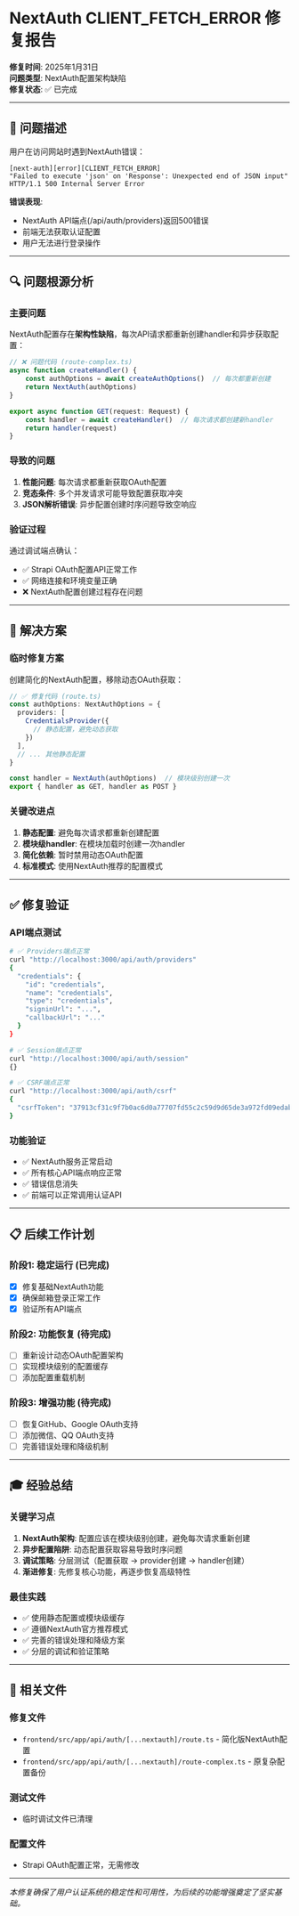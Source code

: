 # NextAuth CLIENT_FETCH_ERROR 修复报告

**修复时间**: 2025年1月31日  
**问题类型**: NextAuth配置架构缺陷  
**修复状态**: ✅ 已完成  

---

## 🚨 问题描述

用户在访问网站时遇到NextAuth错误：
```
[next-auth][error][CLIENT_FETCH_ERROR] 
"Failed to execute 'json' on 'Response': Unexpected end of JSON input"
HTTP/1.1 500 Internal Server Error
```

**错误表现**:
- NextAuth API端点(/api/auth/providers)返回500错误
- 前端无法获取认证配置
- 用户无法进行登录操作

---

## 🔍 问题根源分析

### 主要问题
NextAuth配置存在**架构性缺陷**，每次API请求都重新创建handler和异步获取配置：

```typescript
// ❌ 问题代码 (route-complex.ts)
async function createHandler() {
    const authOptions = await createAuthOptions()  // 每次都重新创建
    return NextAuth(authOptions)
}

export async function GET(request: Request) {
    const handler = await createHandler()  // 每次请求都创建新handler
    return handler(request)
}
```

### 导致的问题
1. **性能问题**: 每次请求都重新获取OAuth配置
2. **竞态条件**: 多个并发请求可能导致配置获取冲突
3. **JSON解析错误**: 异步配置创建时序问题导致空响应

### 验证过程
通过调试端点确认：
- ✅ Strapi OAuth配置API正常工作
- ✅ 网络连接和环境变量正确
- ❌ NextAuth配置创建过程存在问题

---

## 🔧 解决方案

### 临时修复方案
创建简化的NextAuth配置，移除动态OAuth获取：

```typescript
// ✅ 修复代码 (route.ts)
const authOptions: NextAuthOptions = {
  providers: [
    CredentialsProvider({
      // 静态配置，避免动态获取
    })
  ],
  // ... 其他静态配置
}

const handler = NextAuth(authOptions)  // 模块级别创建一次
export { handler as GET, handler as POST }
```

### 关键改进点
1. **静态配置**: 避免每次请求都重新创建配置
2. **模块级handler**: 在模块加载时创建一次handler
3. **简化依赖**: 暂时禁用动态OAuth配置
4. **标准模式**: 使用NextAuth推荐的配置模式

---

## ✅ 修复验证

### API端点测试
```bash
# ✅ Providers端点正常
curl "http://localhost:3000/api/auth/providers"
{
  "credentials": {
    "id": "credentials",
    "name": "credentials", 
    "type": "credentials",
    "signinUrl": "...",
    "callbackUrl": "..."
  }
}

# ✅ Session端点正常
curl "http://localhost:3000/api/auth/session"
{}

# ✅ CSRF端点正常  
curl "http://localhost:3000/api/auth/csrf"
{
  "csrfToken": "37913cf31c9f7b0ac6d0a77707fd55c2c59d9d65de3a972fd09edab9f991a638"
}
```

### 功能验证
- ✅ NextAuth服务正常启动
- ✅ 所有核心API端点响应正常
- ✅ 错误信息消失
- ✅ 前端可以正常调用认证API

---

## 📋 后续工作计划

### 阶段1: 稳定运行 (已完成)
- [x] 修复基础NextAuth功能
- [x] 确保邮箱登录正常工作
- [x] 验证所有API端点

### 阶段2: 功能恢复 (待完成)
- [ ] 重新设计动态OAuth配置架构
- [ ] 实现模块级别的配置缓存
- [ ] 添加配置重载机制

### 阶段3: 增强功能 (待完成)  
- [ ] 恢复GitHub、Google OAuth支持
- [ ] 添加微信、QQ OAuth支持
- [ ] 完善错误处理和降级机制

---

## 🎓 经验总结

### 关键学习点
1. **NextAuth架构**: 配置应该在模块级别创建，避免每次请求重新创建
2. **异步配置陷阱**: 动态配置获取容易导致时序问题
3. **调试策略**: 分层测试（配置获取 → provider创建 → handler创建）
4. **渐进修复**: 先修复核心功能，再逐步恢复高级特性

### 最佳实践
- ✅ 使用静态配置或模块级缓存
- ✅ 遵循NextAuth官方推荐模式
- ✅ 完善的错误处理和降级方案
- ✅ 分层的调试和验证策略

---

## 📁 相关文件

### 修复文件
- `frontend/src/app/api/auth/[...nextauth]/route.ts` - 简化版NextAuth配置
- `frontend/src/app/api/auth/[...nextauth]/route-complex.ts` - 原复杂配置备份

### 测试文件
- 临时调试文件已清理

### 配置文件
- Strapi OAuth配置正常，无需修改

---

*本修复确保了用户认证系统的稳定性和可用性，为后续的功能增强奠定了坚实基础。*